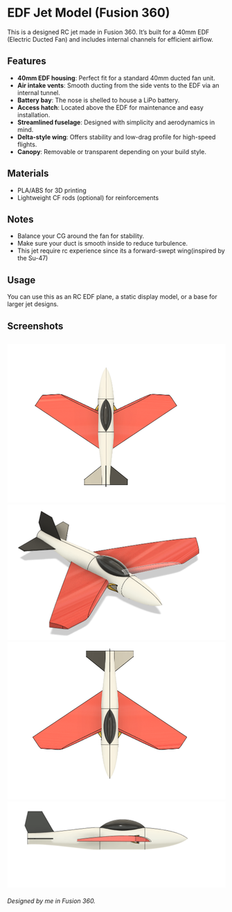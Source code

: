 # EDF Jet Model (Fusion 360)

This is a designed RC jet made in Fusion 360. It’s built for a 40mm EDF (Electric Ducted Fan) and includes internal channels for efficient airflow.


## Features

- **40mm EDF housing**: Perfect fit for a standard 40mm ducted fan unit.
- **Air intake vents**: Smooth ducting from the side vents to the EDF via an internal tunnel.
- **Battery bay**: The nose is shelled to house a LiPo battery.
- **Access hatch**: Located above the EDF for maintenance and easy installation.
- **Streamlined fuselage**: Designed with simplicity and aerodynamics in mind.
- **Delta-style wing**: Offers stability and low-drag profile for high-speed flights.
- **Canopy**: Removable or transparent depending on your build style.

## Materials
- PLA/ABS for 3D printing 
- Lightweight CF rods (optional) for reinforcements

## Notes

- Balance your CG around the fan for stability.
- Make sure your duct is smooth inside to reduce turbulence.
- This jet require rc experience since its a forward-swept wing(inspired by the Su-47)

## Usage

You can use this as an RC EDF plane, a static display model, or a base for larger jet designs.
## Screenshots

![Render 1](photo/Capture1.png)  
![Render 2](photo/Capture2.png)  
![Render 3](photo/Capture3.png)  
![Render 4](photo/Capture4.png)
---

*Designed by me in Fusion 360.*
